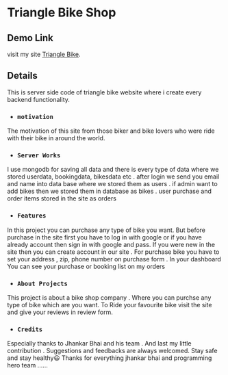 # Triangle Bike Shop

## Demo Link
visit my site [Triangle Bike](https://triangle-bike-shop.web.app/).

## Details
This is  server side code of triangle bike website  where i create every backend functionality.

* ### `motivation`

The motivation of this site from those biker and bike lovers who were ride with their bike in around the world.

* ### `Server Works`

I use mongodb for saving all data and there is every type of data where we stored userdata, bookingdata, bikesdata etc . after login we send you email and name into data base where we stored them as users . if admin want to add bikes then we stored them in database as bikes . user purchase and order items stored in the site as orders

* ### `Features`

In this project  you can purchase any type of bike you want. But before purchase in the site first you have to log in  with google or if you have already account then sign in with google and pass. If you were new in the site then you can create account in our site . For purchase bike you have to set your address , zip, phone number on purchase form . In your dashboard You can see your purchase or booking list on my orders

* ### `About Projects`
This project is about a bike shop company . Where you can purchse any type of bike which are you want. To Ride your favourite bike visit the site and give your reviews in review form.

* ### `Credits`
Especially thanks to Jhankar Bhai and his team . And last my little contribution . Suggestions and feedbacks are always welcomed. Stay safe and stay healthy😃 Thanks for everything jhankar bhai and programming hero team ......

